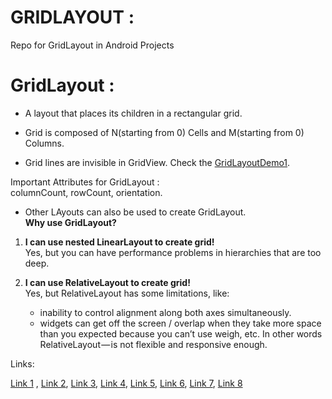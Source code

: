 # GRIDLAYOUT : 
Repo for GridLayout in Android Projects

# GridLayout :

- A layout that places its children in a rectangular grid. 

- Grid is composed of N(starting from 0) Cells and M(starting from 0) Columns.

- Grid lines are invisible in GridView.
Check the [GridLayoutDemo1](). 

Important Attributes for GridLayout :   
columnCount, rowCount, orientation.


- Other LAyouts can also be used to create GridLayout.   
**Why use GridLayout?**
1. **I can use nested LinearLayout to create grid!**   
  Yes, but you can have performance problems in hierarchies that are too deep.

2. **I can use RelativeLayout to create grid!**  
   Yes, but RelativeLayout has some limitations, like:
   - inability to control alignment along both axes simultaneously.
   - widgets can get off the screen / overlap when they take more space than you expected because you can’t use weigh, etc.
   In other words RelativeLayout — is not flexible and responsive enough.

Links:

[Link 1](https://developer.android.com/reference/android/widget/GridLayout) ,
[Link 2](https://www.techotopia.com/index.php/Working_with_the_Android_GridLayout_in_XML_Layout_Resources),
[Link 3](https://medium.com/google-developer-experts/android-grid-layout-1faf0df8d6f2),
[Link 4](https://inducesmile.com/android-tutorials-for-nigerian-developer/understanding-grid-layout-in-android/),
[Link 5](https://stackoverflow.com/questions/10016343/gridlayout-not-gridview-how-to-stretch-all-children-evenly),
[Link 6](https://www.tutorialspoint.com/android/android_grid_view.htm),
[Link 7](https://blog.stylingandroid.com/gridlayout-part-1/),
[Link 8](https://developer.samsung.com/galaxy/others/gridlayout-in-android)



